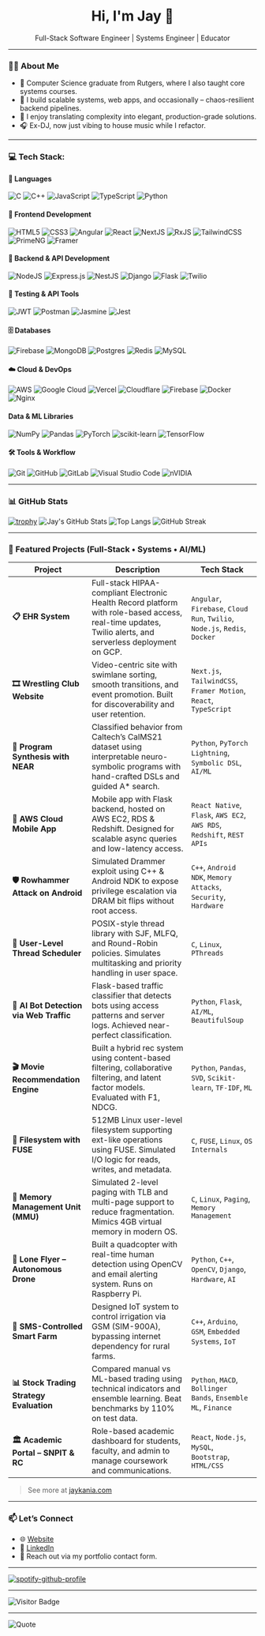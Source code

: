 <!-- Profile README for Jay Kania -->
<h1 align="center">Hi, I'm Jay 👋</h1>
<p align="center">Full-Stack Software Engineer | Systems Engineer | Educator </p>

---

### 🧑‍💻 About Me

- 🧠 Computer Science graduate from Rutgers, where I also taught core systems courses.
- 🔧 I build scalable systems, web apps, and occasionally – chaos-resilient backend pipelines.
- 💬 I enjoy translating complexity into elegant, production-grade solutions.
- 🎧 Ex-DJ, now just vibing to house music while I refactor.

---
### 💻 Tech Stack:

#### 🧠 Languages

![C](https://img.shields.io/badge/c-%2300599C.svg?style=for-the-badge&logo=c&logoColor=white)
![C++](https://img.shields.io/badge/c++-%2300599C.svg?style=for-the-badge&logo=c%2B%2B&logoColor=white)
![JavaScript](https://img.shields.io/badge/javascript-%23323330.svg?style=for-the-badge&logo=javascript&logoColor=%23F7DF1E)
![TypeScript](https://img.shields.io/badge/typescript-%23007ACC.svg?style=for-the-badge&logo=typescript&logoColor=white)
![Python](https://img.shields.io/badge/python-3670A0?style=for-the-badge&logo=python&logoColor=ffdd54)

#### 🎨 Frontend Development

![HTML5](https://img.shields.io/badge/html5-%23E34F26.svg?style=for-the-badge&logo=html5&logoColor=white)
![CSS3](https://img.shields.io/badge/css3-%231572B6.svg?style=for-the-badge&logo=css3&logoColor=white)
![Angular](https://img.shields.io/badge/angular-%23DD0031.svg?style=for-the-badge&logo=angular&logoColor=white)
![React](https://img.shields.io/badge/react-%2320232a.svg?style=for-the-badge&logo=react&logoColor=%2361DAFB)
![NextJS](https://img.shields.io/badge/Next-black?style=for-the-badge&logo=next.js&logoColor=white)
![RxJS](https://img.shields.io/badge/rxjs-%23B7178C.svg?style=for-the-badge&logo=reactivex&logoColor=white)
![TailwindCSS](https://img.shields.io/badge/tailwind%20css-%2338B2AC.svg?style=for-the-badge&logo=tailwind-css&logoColor=white)
![PrimeNG](https://img.shields.io/badge/primeng-%23DD0031.svg?style=for-the-badge&logo=primeng&logoColor=white)
![Framer](https://img.shields.io/badge/Framer-black?style=for-the-badge&logo=framer&logoColor=blue)

#### 🔧 Backend & API Development

![NodeJS](https://img.shields.io/badge/node.js-6DA55F?style=for-the-badge&logo=node.js&logoColor=white)
![Express.js](https://img.shields.io/badge/express.js-%23404d59.svg?style=for-the-badge&logo=express&logoColor=%2361DAFB)
![NestJS](https://img.shields.io/badge/nestjs-%23E0234E.svg?style=for-the-badge&logo=nestjs&logoColor=white)
![Django](https://img.shields.io/badge/django-%23092E20.svg?style=for-the-badge&logo=django&logoColor=white)
![Flask](https://img.shields.io/badge/flask-%23000.svg?style=for-the-badge&logo=flask&logoColor=white)
![Twilio](https://img.shields.io/badge/Twilio-F22F46?style=for-the-badge&logo=Twilio&logoColor=white)

#### 🧪 Testing & API Tools

![JWT](https://img.shields.io/badge/JWT-black?style=for-the-badge&logo=JSON%20web%20tokens)
![Postman](https://img.shields.io/badge/Postman-FF6C37?style=for-the-badge&logo=postman&logoColor=white)
![Jasmine](https://img.shields.io/badge/jasmine-%238A4182.svg?style=for-the-badge&logo=jasmine&logoColor=white)
![Jest](https://img.shields.io/badge/-jest-%23C21325?style=for-the-badge&logo=jest&logoColor=white)

#### 🗄️ Databases

![Firebase](https://img.shields.io/badge/firebase-a08021?style=for-the-badge&logo=firebase&logoColor=ffcd34)
![MongoDB](https://img.shields.io/badge/MongoDB-%234ea94b.svg?style=for-the-badge&logo=mongodb&logoColor=white)
![Postgres](https://img.shields.io/badge/postgres-%23316192.svg?style=for-the-badge&logo=postgresql&logoColor=white)
![Redis](https://img.shields.io/badge/redis-%23DD0031.svg?style=for-the-badge&logo=redis&logoColor=white)
![MySQL](https://img.shields.io/badge/mysql-4479A1.svg?style=for-the-badge&logo=mysql&logoColor=white)

#### ☁️ Cloud & DevOps

![AWS](https://img.shields.io/badge/AWS-%23FF9900.svg?style=for-the-badge&logo=amazon-aws&logoColor=white)
![Google Cloud](https://img.shields.io/badge/Google%20Cloud-%234285F4.svg?style=for-the-badge&logo=google-cloud&logoColor=white)
![Vercel](https://img.shields.io/badge/vercel-%23000000.svg?style=for-the-badge&logo=vercel&logoColor=white)
![Cloudflare](https://img.shields.io/badge/Cloudflare-F38020?style=for-the-badge&logo=Cloudflare&logoColor=white)
![Firebase](https://img.shields.io/badge/firebase-%23039BE5.svg?style=for-the-badge&logo=firebase)
![Docker](https://img.shields.io/badge/docker-%230db7ed.svg?style=for-the-badge&logo=docker&logoColor=white)
![Nginx](https://img.shields.io/badge/nginx-%23009639.svg?style=for-the-badge&logo=nginx&logoColor=white)

####  Data & ML Libraries

![NumPy](https://img.shields.io/badge/numpy-%23013243.svg?style=for-the-badge&logo=numpy&logoColor=white)
![Pandas](https://img.shields.io/badge/pandas-%23150458.svg?style=for-the-badge&logo=pandas&logoColor=white)
![PyTorch](https://img.shields.io/badge/PyTorch-%23EE4C2C.svg?style=for-the-badge&logo=PyTorch&logoColor=white)
![scikit-learn](https://img.shields.io/badge/scikit--learn-%23F7931E.svg?style=for-the-badge&logo=scikit-learn&logoColor=white)
![TensorFlow](https://img.shields.io/badge/TensorFlow-%23FF6F00.svg?style=for-the-badge&logo=TensorFlow&logoColor=white)

#### 🛠️ Tools & Workflow

![Git](https://img.shields.io/badge/git-%23F05033.svg?style=for-the-badge&logo=git&logoColor=white)
![GitHub](https://img.shields.io/badge/github-%23121011.svg?style=for-the-badge&logo=github&logoColor=white)
![GitLab](https://img.shields.io/badge/gitlab-%23181717.svg?style=for-the-badge&logo=gitlab&logoColor=white)
![Visual Studio Code](https://img.shields.io/badge/Visual%20Studio%20Code-0078d7.svg?style=for-the-badge&logo=visual-studio-code&logoColor=white)
![nVIDIA](https://img.shields.io/badge/cuda-000000.svg?style=for-the-badge&logo=nVIDIA&logoColor=green)


---
### 📊 GitHub Stats

[![trophy](https://github-profile-trophy.vercel.app/?username=jaykania&theme=gruvbox&margin-w=10)](https://github.com/ryo-ma/github-profile-trophy)
![Jay's GitHub Stats](https://github-readme-stats.vercel.app/api?username=jpkOSTEP&show_icons=true&theme=tokyonight&hide=contribs&count_private=true)
![Top Langs](https://github-readme-stats.vercel.app/api/top-langs/?username=jaykania&layout=compact&theme=tokyonight)
![GitHub Streak](https://github-readme-streak-stats.herokuapp.com/?user=jpkOSTEP&theme=tokyonight)

---

### 🚀 Featured Projects (Full-Stack • Systems • AI/ML)

| Project | Description | Tech Stack |
|--------|-------------|------------|
| **📋 EHR System** | Full-stack HIPAA-compliant Electronic Health Record platform with role-based access, real-time updates, Twilio alerts, and serverless deployment on GCP. | `Angular`, `Firebase`, `Cloud Run`, `Twilio`, `Node.js`, `Redis`, `Docker` |
| **🎞️ Wrestling Club Website** | Video-centric site with swimlane sorting, smooth transitions, and event promotion. Built for discoverability and user retention. | `Next.js`, `TailwindCSS`, `Framer Motion`, `React`, `TypeScript` |
| **🧠 Program Synthesis with NEAR** | Classified behavior from Caltech’s CalMS21 dataset using interpretable neuro-symbolic programs with hand-crafted DSLs and guided A* search. | `Python`, `PyTorch Lightning`, `Symbolic DSL`, `AI/ML` |
| **📱 AWS Cloud Mobile App** | Mobile app with Flask backend, hosted on AWS EC2, RDS & Redshift. Designed for scalable async queries and low-latency access. | `React Native`, `Flask`, `AWS EC2`, `AWS RDS`, `Redshift`, `REST APIs` |
| **🛡️ Rowhammer Attack on Android** | Simulated Drammer exploit using C++ & Android NDK to expose privilege escalation via DRAM bit flips without root access. | `C++`, `Android NDK`, `Memory Attacks`, `Security`, `Hardware` |
| **🧵 User-Level Thread Scheduler** | POSIX-style thread library with SJF, MLFQ, and Round-Robin policies. Simulates multitasking and priority handling in user space. | `C`, `Linux`, `PThreads` |
| **🧠 AI Bot Detection via Web Traffic** | Flask-based traffic classifier that detects bots using access patterns and server logs. Achieved near-perfect classification. | `Python`, `Flask`, `AI/ML`, `BeautifulSoup` |
| **🎬 Movie Recommendation Engine** | Built a hybrid rec system using content-based filtering, collaborative filtering, and latent factor models. Evaluated with F1, NDCG. | `Python`, `Pandas`, `SVD`, `Scikit-learn`, `TF-IDF`, `ML` |
| **🧰 Filesystem with FUSE** | 512MB Linux user-level filesystem supporting ext-like operations using FUSE. Simulated I/O logic for reads, writes, and metadata. | `C`, `FUSE`, `Linux`, `OS Internals` |
| **🧮 Memory Management Unit (MMU)** | Simulated 2-level paging with TLB and multi-page support to reduce fragmentation. Mimics 4GB virtual memory in modern OS. | `C`, `Linux`, `Paging`, `Memory Management` |
| **🚁 Lone Flyer – Autonomous Drone** | Built a quadcopter with real-time human detection using OpenCV and email alerting system. Runs on Raspberry Pi. | `Python`, `C++`, `OpenCV`, `Django`, `Hardware`, `AI` |
| **🌾 SMS-Controlled Smart Farm** | Designed IoT system to control irrigation via GSM (SIM-900A), bypassing internet dependency for rural farms. | `C++`, `Arduino`, `GSM`, `Embedded Systems`, `IoT` |
| **📊 Stock Trading Strategy Evaluation** | Compared manual vs ML-based trading using technical indicators and ensemble learning. Beat benchmarks by 110% on test data. | `Python`, `MACD`, `Bollinger Bands`, `Ensemble ML`, `Finance` |
| **🏛️ Academic Portal – SNPIT & RC** | Role-based academic dashboard for students, faculty, and admin to manage coursework and communications. | `React`, `Node.js`, `MySQL`, `Bootstrap`, `HTML/CSS` |


> See more at [jaykania.com](https://jaykania.com)

---

### 📫 Let’s Connect

- 🌐 [Website](https://jaykania.com)
- 💼 [LinkedIn](https://linkedin.com/in/jay-kania-0x7)
- 📧 Reach out via my portfolio contact form.


--- 
[![spotify-github-profile](https://spotify-github-profile.kittinanx.com/api/view?uid=31ierzzycbcdzde2c6drthpletai&cover_image=true&theme=default&show_offline=false&background_color=121212&interchange=true&bar_color=53b14f&bar_color_cover=true)](https://github.com/kittinan/spotify-github-profile)

---

![Visitor Badge](https://komarev.com/ghpvc/?username=jaykania&style=flat-square&color=0ab9ff)

---

![Quote](https://quotes-github-readme.vercel.app/api?type=horizontal&theme=tokyonight)
